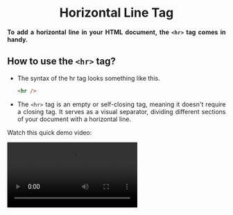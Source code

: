 <style>
  body {
    text-align: justify;
  }
</style>

<h1 style="text-align: center;">Horizontal Line Tag</h1>

<b>To add a horizontal line in your HTML document, the `<hr>` tag comes in handy.</b>

## How to use the `<hr>` tag?

- The syntax of the hr tag looks something like this.

  ```html
  <hr />
  ```

- The `<hr>` tag is an empty or self-closing tag, meaning it doesn't require a closing tag. It serves as a visual separator, dividing different sections of your document with a horizontal line.

Watch this quick demo video:

<video src="./assets/hr.mp4" alt="Hr tag example">
